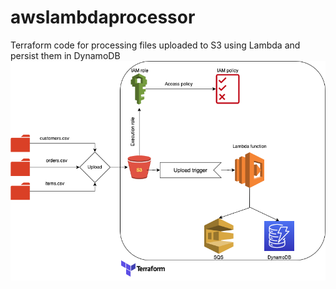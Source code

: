 # awslambdaprocessor
Terraform code for processing files uploaded to S3 using Lambda and persist them in DynamoDB
![Architecture diagram](architecture.png)
